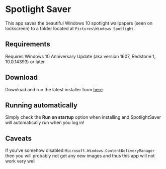# Spotlight Saver

This app saves the beautiful Windows 10 spotlight wallpapers (seen on lockscreen) to a folder located at `Pictures\Windows Spotlight`.

## Requirements

Requires Windows 10 Anniversary Update (aka version 1607, Redstone 1, 10.0.14393) or later

## Download

Download and run the latest installer from [here](https://github.com/depthbomb/SpotlightSaver/releases/latest).

## Running automatically

Simply check the **Run on startup** option when installing and SpotlightSaver will automatically run when you log in!

## Caveats

If you've somehow disabled `Microsoft.Windows.ContentDeliveryManager` then you will probably not get any new images and thus this app will not work very well 
